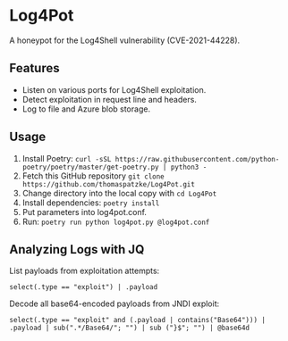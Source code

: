 # Log4Pot

A honeypot for the Log4Shell vulnerability (CVE-2021-44228).

## Features

* Listen on various ports for Log4Shell exploitation.
* Detect exploitation in request line and headers.
* Log to file and Azure blob storage.

## Usage

1. Install Poetry: `curl -sSL https://raw.githubusercontent.com/python-poetry/poetry/master/get-poetry.py | python3 -`
2. Fetch this GitHub repository `git clone https://github.com/thomaspatzke/Log4Pot.git`
3. Change directory into the local copy with `cd Log4Pot`
4. Install dependencies: `poetry install`
5. Put parameters into log4pot.conf.
6. Run: `poetry run python log4pot.py @log4pot.conf`

## Analyzing Logs with JQ

List payloads from exploitation attempts:
```
select(.type == "exploit") | .payload
```

Decode all base64-encoded payloads from JNDI exploit:
```
select(.type == "exploit" and (.payload | contains("Base64"))) | .payload | sub(".*/Base64/"; "") | sub ("}$"; "") | @base64d
```
